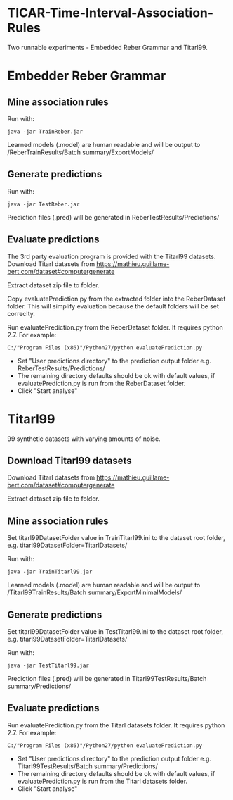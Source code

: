 # TICAR-Time-Interval-Association-Rules

Two runnable experiments - Embedded Reber Grammar and Titarl99.

# Embedder Reber Grammar

## Mine association rules

Run with:

`java -jar TrainReber.jar`

Learned models (.model) are human readable and will be output to /ReberTrainResults/Batch summary/ExportModels/


## Generate predictions

Run with:

`java -jar TestReber.jar`

Prediction files (.pred) will be generated in ReberTestResults/Predictions/


## Evaluate predictions

The 3rd party evaluation program is provided with the Titarl99 datasets.
Download Titarl datasets from https://mathieu.guillame-bert.com/dataset#computergenerate


Extract dataset zip file to folder.

Copy evaluatePrediction.py from the extracted folder into the ReberDataset folder. This will simplify evaluation because the default folders will be set correclty.

Run evaluatePrediction.py from the ReberDataset folder. It requires python 2.7. For example:

`C:/"Program Files (x86)"/Python27/python evaluatePrediction.py`

- Set "User predictions directory" to the prediction output folder e.g. ReberTestResults/Predictions/
- The remaining directory defaults should be ok with default values, if evaluatePrediction.py is run from the ReberDataset folder.
- Click "Start analyse"


# Titarl99

99 synthetic datasets with varying amounts of noise.  

## Download Titarl99 datasets

Download Titarl datasets from https://mathieu.guillame-bert.com/dataset#computergenerate

Extract dataset zip file to folder.

## Mine association rules

Set titarl99DatasetFolder value in TrainTitarl99.ini to the dataset root folder, e.g. titarl99DatasetFolder=TitarlDatasets/

Run with:

`java -jar TrainTitarl99.jar`

Learned models (.model) are human readable and will be output to /Titarl99TrainResults/Batch summary/ExportMinimalModels/


## Generate predictions

Set titarl99DatasetFolder value in TestTitarl99.ini to the dataset root folder, e.g. titarl99DatasetFolder=TitarlDatasets/

Run with:

`java -jar TestTitarl99.jar`

Prediction files (.pred) will be generated in Titarl99TestResults/Batch summary/Predictions/


## Evaluate predictions

Run evaluatePrediction.py from the Titarl datasets folder. It requires python 2.7. For example:

`C:/"Program Files (x86)"/Python27/python evaluatePrediction.py`

- Set "User predictions directory" to the prediction output folder e.g. Titarl99TestResults/Batch summary/Predictions/
- The remaining directory defaults should be ok with default values, if evaluatePrediction.py is run from the Titarl datasets folder.
- Click "Start analyse"

